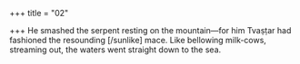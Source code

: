 +++
title = "02"

+++
He smashed the serpent resting on the mountain—for him Tvaṣṭar had  fashioned the resounding [/sunlike] mace. Like bellowing milk-cows, streaming out, the waters went straight down  to the sea.